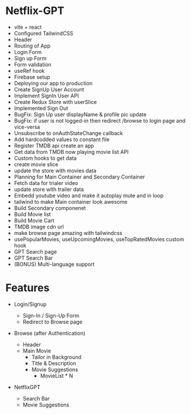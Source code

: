 # Netflix-GPT

- vite + react
- Configured TailwindCSS
- Header
- Routing of App
- Login Form
- Sign up Form
- Form validation
- useRef hook
- Firebase setup
- Deploying our app to production
- Create SignUp User Account 
- Implement SignIn User API
- Create Redux Store with userSlice
- Implemented Sign Out
- BugFix: Sign Up user displayName & profile pic update
- BugFix: if user is not logged-in then redirect /browse to login page and vice-versa
- Unsubscribe to onAuthStateChange callback
- Add hardcodded values to constant file
- Register TMDB api create an app 
- Get data from TMDB now playing movie list API 
- Custom hooks to get data
- create movie slice
- update the store with movies data
- Planning for Main Container and Secondary Container
- Fetch data for trialer video
- update store with trailer data
- Embedd youtube video and make it autoplay mute and in loop
- tailwind to make Main container look awesome
- Build Secondary componenet
- Build Movie list
- Build Movie Cart
- TMDB image cdn url
- make browse page amazing with tailwindcss
- usePopularMovies, useUpcomingMovies, useTopRatedMovies custom hook
- GPT Search page
- GPT Search Bar
- (BONUS) Multi-language support



# Features
- Login/Signup 
    - Sign-In / Sign-Up Form
    - Redirect to Browse page

- Browse (after Authentication)
    - Header
    - Main Movie
        - Tailor in Background
        - Title & Description
        - Movie Suggestions
            - MovieList * N

- NetflixGPT
    - Search Bar
    - Movie Suggestions



